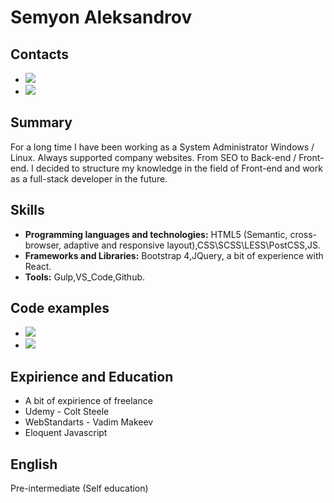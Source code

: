 # Semyon Aleksandrov

## Contacts

- [![](https://img.shields.io/badge/email-gmail-red)](mailto:aleksandrosemnik@gmail.com)
- [![](https://img.shields.io/badge/-telegram-0088cc)](https://t.me/FerGoG)

## Summary

For a long time I have been working as a System Administrator Windows / Linux. Always supported company websites. From SEO to Back-end / Front-end. I decided to structure my knowledge in the field of Front-end and work as a full-stack developer in the future.

## Skills

- **Programming languages and technologies:** HTML5 (Semantic, cross-browser, adaptive and responsive layout),CSS\SCSS\LESS\PostCSS,JS.
- **Frameworks and Libraries:** Bootstrap 4,JQuery, a bit of experience with React.
- **Tools:** Gulp,VS_Code,Github.

## Code examples

- [![](https://img.shields.io/badge/github-profile-brightgreen)](https://github.com/AleksandroSN)
- [![](https://img.shields.io/badge/-codewars-%23952c1f)](https://www.codewars.com/users/AleksandroSN)

## Expirience and Education

- A bit of expirience of freelance
- Udemy - Colt Steele
- WebStandarts - Vadim Makeev
- Eloquent Javascript

## English

Pre-intermediate (Self education)
